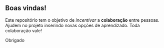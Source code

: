 ## Boas vindas!

Este repositório tem o objetivo de *incentivar* a **colaboração** entre pessoas. Ajudem no projeto inserindo novas opções de aprendizado. Toda colaboração vale!

Obrigado